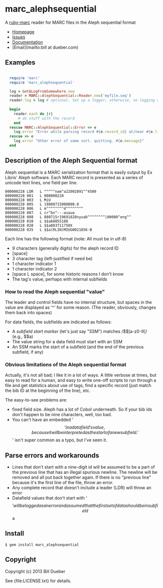 # marc_alephsequential

A [ruby-marc](https://github.com/ruby-marc/ruby-marc) reader for MARC files in the Aleph sequential format

* [Homepage](https://github.com/billdueber/marc_alephsequential#readme)
* [Issues](https://github.com/billdueber/marc_alephsequential/issues)
* [Documentation](http://rubydoc.info/gems/marc_alephsequential/frames)
* [Email](mailto:bill at dueber.com)

## Examples

```ruby

  require 'marc'
  require 'marc_alephsequential'

  log = GetALogFromSomewhere.new
  reader = MARC::AlephSequential::Reader.new('myfile.seq')
  reader.log = log # optional. Set up a logger; otherwise, no logging of warnings will be done
  
  begin
    reader.each do |r|
      # do stuff with the record
    end  
  rescue MARC::AlephSequential::Error => e
    log.error "Error while parsing record #{e.record_id} at/near #{e.line_number}: #{e.message}"
  rescue => e
    log.error "Other error of some sort. quitting. #{e.message}"
  end

```

## Description of the Aleph Sequential format

Aleph sequential is a MARC serialization format that is easily output by Ex Libris' Aleph software.
Each MARC record is presented as a series of unicode text lines, one field per line.


    000000228 LDR   L ^^^^^nam^a22002891^^4500
    000000228 001   L 000000228
    000000228 003   L MiU
    000000228 005   L 19880715000000.0
    000000228 006   L m^^^^^^^^d^^^^^^^^
    000000228 007   L cr^bn^---auaua
    000000228 008   L 880715r19691828nyuab^^^^^^^^|00000^eng^^
    000000228 010   L $$a68055188
    000000228 020   L $$a083711750X
    000000228 035   L $$a(RLIN)MIUG0021856-B

Each line has the following format (note: All must be in utf-8)

* 9 characters (generally digits) for the aleph record ID
* [space]
* 3 character tag (left-justified if need be)
* 1 character indicator 1
* 1 character indicator 2
* [space L space], for some historic reasons I don't know
* The tag's value, perhaps with internal subfields

### How to read the Aleph sequential "value"

The leader and control fields have no internal structure, but spaces in the value are displayed as '^' for some reason. (The reader, obviously, changes them back into spaces)

For data fields, the subfields are indicated as follows:

* A _subfield start marker_ (let's just say "SSM") matches /\$\$[a-z0-9]/ (e.g., $$a)
* The value string for a data field must start with an SSM 
* An SSM marks the start of a subfield (and the end of the previous subfield, if any)

### Obvious limitations of the Aleph sequential format

Actually, it's not all bad; I like it in a lot of ways. A little verbose at times, but easy to read for a human, and easy to write one-off scripts to run through a file and get statistics about use of tags, find a specific record (just match the bib ID at the beginning of the line), etc. 

The easy-to-see problems are:

* fixed field size. Aleph has a lot of Cobol underneath. So if your bib ids don't happen to be nine characters, well, too bad.
* You can't have an embedded '$$' in a data field's value, because it will be interpreted as the start of a new subfield. '$$' isn't super common as a typo, but I've seen it.


## Parse errors and workarounds

* Lines that don't start with a nine-digit id will be assumed to be a part of the previous line that has an illegal spurious newline. The newline will be removed and all put back together again. If there is no "previous line" because it's the first line of the file, throw an error.
* Any complete record that doesn't include a leader (LDR) will throw an error
* Datafield values that don't start with '$$' will be logged as an error and assumed that the first set of data should be in subfield $$a



## Install

    $ gem install marc_alephsequential

## Copyright

Copyright (c) 2013 Bill Dueber

See {file:LICENSE.txt} for details.
